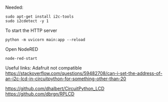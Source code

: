 Needed:
```
sudo apt-get install i2c-tools
sudo i2cdetect -y 1
```

To start the HTTP server
```
python -m uvicorn main:app --reload
```
Open NodeRED
```
node-red-start

```

Useful links:
Adafruit not compatible
https://stackoverflow.com/questions/59482708/can-i-set-the-address-of-an-i2c-lcd-in-circuitpython-for-something-other-than-20

https://github.com/dhalbert/CircuitPython_LCD
https://github.com/dbrgn/RPLCD
